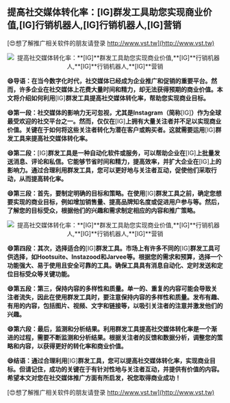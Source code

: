 ## **提高社交媒体转化率：**[IG]**群发工具助您实现商业价值,**[IG]**行销机器人,**[IG]**行销机器人,**[IG]**营销**

[😍想了解推广相关软件的朋友请登录 http://www.vst.tw](http://www.vst.tw)

 <center><img src="https://vst.tw/MP4/tuiguang/png/7.png" alt="提高社交媒体转化率：**[IG]**群发工具助您实现商业价值,**[IG]**行销机器人,**[IG]**行销机器人,**[IG]**营销"></center>

**😄导语：在当今数字化时代，社交媒体已经成为企业推广和促销的重要平台。然而，许多企业在社交媒体上花费大量时间和精力，却无法获得预期的商业价值。本文将介绍如何利用**[IG]**群发工具提高社交媒体转化率，帮助您实现商业目标。**

**😄第一段：社交媒体的影响力无可忽视，尤其是Instagram（简称**[IG]**）作为全球最受欢迎的社交平台之一。然而，仅仅在**[IG]**上拥有大量关注者并不足以实现商业价值。关键在于如何将这些关注者转化为潜在客户或购买者。这就需要运用**[IG]**群发工具来提高社交媒体转化率。**

**😄第二段：**[IG]**群发工具是一种自动化软件或服务，可以帮助企业在**[IG]**上批量发送消息、评论和私信。它能够节省时间和精力，提高效率，并扩大企业在**[IG]**上的影响力。通过合理利用群发工具，您可以更好地与关注者互动，促使他们采取行动，从而提高转化率。**

**😄第三段：首先，要制定明确的目标和策略。在使用**[IG]**群发工具之前，确定您想要实现的商业目标，例如增加销售量、提高品牌知名度或促进用户参与等。然后，了解您的目标受众，根据他们的兴趣和需求制定相应的内容和推广策略。**

 <center><img src="https://vst.tw/MP4/tuiguang/png/3.png" alt="提高社交媒体转化率：**[IG]**群发工具助您实现商业价值,**[IG]**行销机器人,**[IG]**行销机器人,**[IG]**营销"></center>

**😄第四段：其次，选择适合的**[IG]**群发工具。市场上有许多不同的**[IG]**群发工具可供选择，如Hootsuite、Instazood和Jarvee等。根据您的需求和预算，选择一个功能强大、易于使用且安全可靠的工具。确保工具具有消息自动化、定时发送和定位目标受众等关键功能。**

**😄第五段：第三，保持内容的多样性和质量。单一的、重复的内容可能会导致关注者流失，因此在使用群发工具时，要注意保持内容的多样性和质量。发布有趣、有用的内容，包括图片、视频、文字和链接等，以吸引关注者的注意并激发他们的兴趣。**

**😄第六段：最后，监测和分析结果。利用群发工具提高社交媒体转化率是一个渐进的过程，需要不断监测和分析结果。根据关注者的反馈和数据分析，调整您的策略和内容，以获得更好的转化率和商业价值。**

**😄结语：通过合理利用**[IG]**群发工具，您可以提高社交媒体转化率，实现商业目标。但请记住，成功的关键在于有针对性地与关注者互动，并提供有价值的内容。希望本文对您在社交媒体推广方面有所启发，祝您取得商业成功！**

[😍想了解推广相关软件的朋友请登录 http://www.vst.tw](http://www.vst.tw)



